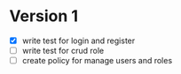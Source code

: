 # Version 1

- [x] write test for login and register
- [ ] write test for crud role
- [ ] create policy for manage users and roles
